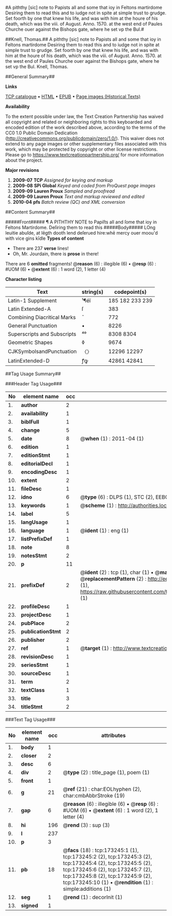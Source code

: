 #A piththy [sic] note to Papists all and some that ioy in Feltons martirdome Desiring them to read this and to iudge not in spite at simple trust to grudge. Set foorth by one that knew his life, and was with him at the houre of his death, which was the viii. of August. Anno. 1570. at the west end of Paules Churche ouer against the Bishops gate, where he set vp the Bul.#

##Knell, Thomas.##
A piththy [sic] note to Papists all and some that ioy in Feltons martirdome Desiring them to read this and to iudge not in spite at simple trust to grudge. Set foorth by one that knew his life, and was with him at the houre of his death, which was the viii. of August. Anno. 1570. at the west end of Paules Churche ouer against the Bishops gate, where he set vp the Bul.
Knell, Thomas.

##General Summary##

**Links**

[TCP catalogue](http://www.ota.ox.ac.uk/tcp/)  • 
[HTML](http://tei.it.ox.ac.uk/tcp/Texts-HTML/free/A72/A72494.html)  • 
[EPUB](http://tei.it.ox.ac.uk/tcp/Texts-EPUB/free/A72/A72494.epub) • 
[Page images (Historical Texts)](https://historicaltexts.jisc.ac.uk/eebo-99898656e)

**Availability**

To the extent possible under law, the Text Creation Partnership has waived all copyright and related or neighboring rights to this keyboarded and encoded edition of the work described above, according to the terms of the CC0 1.0 Public Domain Dedication (http://creativecommons.org/publicdomain/zero/1.0/). This waiver does not extend to any page images or other supplementary files associated with this work, which may be protected by copyright or other license restrictions. Please go to https://www.textcreationpartnership.org/ for more information about the project.

**Major revisions**

1. __2009-07__ __TCP__ *Assigned for keying and markup*
1. __2009-08__ __SPi Global__ *Keyed and coded from ProQuest page images*
1. __2009-09__ __Lauren Proux__ *Sampled and proofread*
1. __2009-09__ __Lauren Proux__ *Text and markup reviewed and edited*
1. __2010-04__ __pfs__ *Batch review (QC) and XML conversion*

##Content Summary##

#####Front#####
¶ A PITHTHY NOTE to Papiſts all and ſome that ioy in Feltons Martirdome. Deſiring them to read this 
#####Body#####
LOng leuitie abuſde, at lēgth dooth lend deſerued hire:whē mercy ouer moou'd with vice gins kīdle
**Types of content**

  * There are 237 **verse** lines!
  * Oh, Mr. Jourdain, there is **prose** in there!

There are 6 **omitted** fragments! 
 @__reason__ (6) : illegible (6)  •  @__resp__ (6) : #UOM (6)  •  @__extent__ (6) : 1 word (2), 1 letter (4)

**Character listing**


|Text|string(s)|codepoint(s)|
|---|---|---|
|Latin-1 Supplement|¹¶éï|185 182 233 239|
|Latin Extended-A|ſ|383|
|Combining             Diacritical Marks|̄|772|
|General Punctuation|•|8226|
|Superscripts             and Subscripts|⁴⁰|8308 8304|
|Geometric Shapes|◊|9674|
|CJKSymbolsandPunctuation|〈〉|12296 12297|
|LatinExtended-D|ꝭꝙ|42861 42841|

##Tag Usage Summary##

###Header Tag Usage###

|No|element name|occ|attributes|
|---|---|---|---|
|1.|__author__|2||
|2.|__availability__|1||
|3.|__biblFull__|1||
|4.|__change__|5||
|5.|__date__|8| @__when__ (1) : 2011-04 (1)|
|6.|__edition__|1||
|7.|__editionStmt__|1||
|8.|__editorialDecl__|1||
|9.|__encodingDesc__|1||
|10.|__extent__|2||
|11.|__fileDesc__|1||
|12.|__idno__|6| @__type__ (6) : DLPS (1), STC (2), EEBO-CITATION (1), PROQUEST (1), VID (1)|
|13.|__keywords__|1| @__scheme__ (1) : http://authorities.loc.gov/ (1)|
|14.|__label__|5||
|15.|__langUsage__|1||
|16.|__language__|1| @__ident__ (1) : eng (1)|
|17.|__listPrefixDef__|1||
|18.|__note__|8||
|19.|__notesStmt__|2||
|20.|__p__|11||
|21.|__prefixDef__|2| @__ident__ (2) : tcp (1), char (1)  •  @__matchPattern__ (2) : ([0-9\-]+):([0-9IVX]+) (1), (.+) (1)  •  @__replacementPattern__ (2) : http://eebo.chadwyck.com/downloadtiff?vid=$1&page=$2 (1), https://raw.githubusercontent.com/textcreationpartnership/Texts/master/tcpchars.xml#$1 (1)|
|22.|__profileDesc__|1||
|23.|__projectDesc__|1||
|24.|__pubPlace__|2||
|25.|__publicationStmt__|2||
|26.|__publisher__|2||
|27.|__ref__|1| @__target__ (1) : http://www.textcreationpartnership.org/docs/. (1)|
|28.|__revisionDesc__|1||
|29.|__seriesStmt__|1||
|30.|__sourceDesc__|1||
|31.|__term__|2||
|32.|__textClass__|1||
|33.|__title__|3||
|34.|__titleStmt__|2||


###Text Tag Usage###

|No|element name|occ|attributes|
|---|---|---|---|
|1.|__body__|1||
|2.|__closer__|2||
|3.|__desc__|6||
|4.|__div__|2| @__type__ (2) : title_page (1), poem (1)|
|5.|__front__|1||
|6.|__g__|21| @__ref__ (21) : char:EOLhyphen (2), char:cmbAbbrStroke (19)|
|7.|__gap__|6| @__reason__ (6) : illegible (6)  •  @__resp__ (6) : #UOM (6)  •  @__extent__ (6) : 1 word (2), 1 letter (4)|
|8.|__hi__|196| @__rend__ (3) : sup (3)|
|9.|__l__|237||
|10.|__p__|3||
|11.|__pb__|18| @__facs__ (18) : tcp:173245:1 (1), tcp:173245:2 (2), tcp:173245:3 (2), tcp:173245:4 (2), tcp:173245:5 (2), tcp:173245:6 (2), tcp:173245:7 (2), tcp:173245:8 (2), tcp:173245:9 (2), tcp:173245:10 (1)  •  @__rendition__ (1) : simple:additions (1)|
|12.|__seg__|1| @__rend__ (1) : decorInit (1)|
|13.|__signed__|1||
